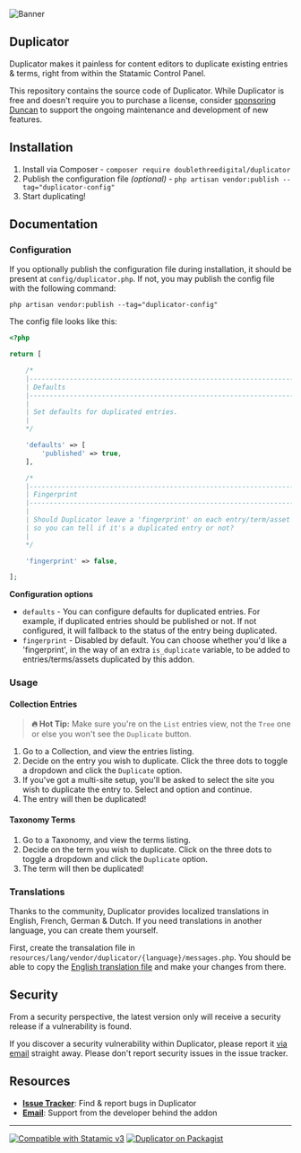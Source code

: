 <!-- statamic:hide -->

![Banner](https://github.com/doublethreedigital/duplicator/raw/master/banner.png)

## Duplicator

<!-- /statamic:hide -->

Duplicator makes it painless for content editors to duplicate existing entries & terms, right from within the Statamic Control Panel.

This repository contains the source code of Duplicator. While Duplicator is free and doesn't require you to purchase a license, consider [sponsoring Duncan](https://github.com/sponsors/duncanmcclean) to support the ongoing maintenance and development of new features.

## Installation

1. Install via Composer - `composer require doublethreedigital/duplicator`
2. Publish the configuration file *(optional)* - `php artisan vendor:publish --tag="duplicator-config"`
3. Start duplicating!

## Documentation

### Configuration

If you optionally publish the configuration file during installation, it should be present at `config/duplicator.php`. If not, you may publish the config file with the following command:

```
php artisan vendor:publish --tag="duplicator-config"
```

The config file looks like this:

```php
<?php

return [

    /*
    |--------------------------------------------------------------------------
    | Defaults
    |--------------------------------------------------------------------------
    |
    | Set defaults for duplicated entries.
    |
    */

    'defaults' => [
        'published' => true,
    ],

    /*
    |--------------------------------------------------------------------------
    | Fingerprint
    |--------------------------------------------------------------------------
    |
    | Should Duplicator leave a 'fingerprint' on each entry/term/asset it touches
    | so you can tell if it's a duplicated entry or not?
    |
    */

    'fingerprint' => false,

];
```

**Configuration options**

* `defaults` - You can configure defaults for duplicated entries. For example, if duplicated entries should be published or not. If not configured, it will fallback to the status of the entry being duplicated.
* `fingerprint` - Disabled by default. You can choose whether you'd like a 'fingerprint', in the way of an extra `is_duplicate` variable, to be added to entries/terms/assets duplicated by this addon.

### Usage

#### Collection Entries

> **🔥 Hot Tip:** Make sure you're on the `List` entries view, not the `Tree` one or else you won't see the `Duplicate` button.

1. Go to a Collection, and view the entries listing.
2. Decide on the entry you wish to duplicate. Click the three dots to toggle a dropdown and click the `Duplicate` option.
3. If you've got a multi-site setup, you'll be asked to select the site you wish to duplicate the entry to. Select and option and continue.
4. The entry will then be duplicated!

#### Taxonomy Terms

1. Go to a Taxonomy, and view the terms listing.
2. Decide on the term you wish to duplicate. Click on the three dots to toggle a dropdown and click the `Duplicate` option.
3. The term will then be duplicated!

### Translations

Thanks to the community, Duplicator provides localized translations in English, French, German & Dutch. If you need translations in another language, you can create them yourself.

First, create the transalation file in `resources/lang/vendor/duplicator/{language}/messages.php`. You should be able to copy the [English translation file](https://github.com/doublethreedigital/duplicator/blob/master/resources/lang/en/messages.php) and make your changes from there.

## Security

From a security perspective, the latest version only will receive a security release if a vulnerability is found.

If you discover a security vulnerability within Duplicator, please report it [via email](mailto:duncan@doublethree.digital) straight away. Please don't report security issues in the issue tracker.

## Resources

* [**Issue Tracker**](https://github.com/doublethreedigital/duplicator/issues): Find & report bugs in Duplicator
* [**Email**](mailto:help@doublethree.digital): Support from the developer behind the addon

<!-- statamic:hide -->

---

<p>
<a href="https://statamic.com"><img src="https://img.shields.io/badge/Statamic-3.0+-FF269E?style=for-the-badge" alt="Compatible with Statamic v3"></a>
<a href="https://packagist.org/packages/doublethreedigital/duplicator/stats"><img src="https://img.shields.io/packagist/v/doublethreedigital/duplicator?style=for-the-badge" alt="Duplicator on Packagist"></a>
</p>

<!-- /statamic:hide -->

